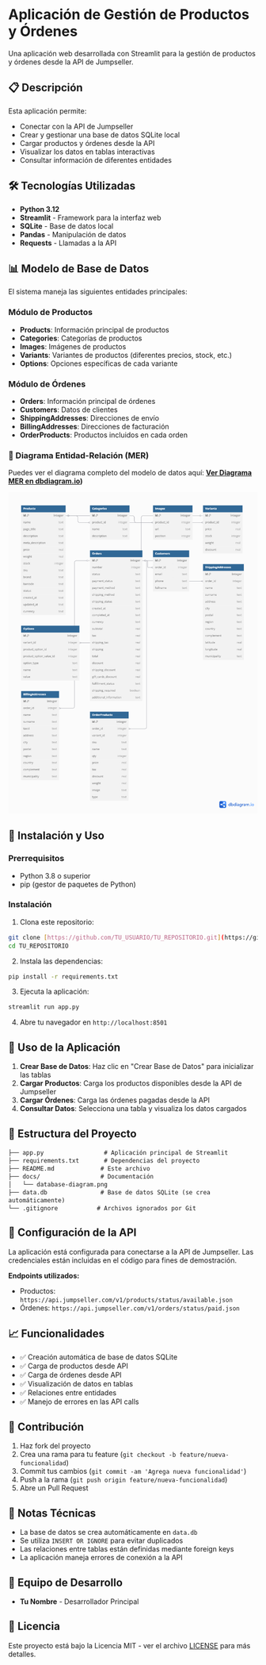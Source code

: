 # Aplicación de Gestión de Productos y Órdenes

Una aplicación web desarrollada con Streamlit para la gestión de productos y órdenes desde la API de Jumpseller.

## 📋 Descripción

Esta aplicación permite:
- Conectar con la API de Jumpseller
- Crear y gestionar una base de datos SQLite local
- Cargar productos y órdenes desde la API
- Visualizar los datos en tablas interactivas
- Consultar información de diferentes entidades

## 🛠️ Tecnologías Utilizadas

- **Python 3.12**
- **Streamlit** - Framework para la interfaz web
- **SQLite** - Base de datos local
- **Pandas** - Manipulación de datos
- **Requests** - Llamadas a la API

## 📊 Modelo de Base de Datos

El sistema maneja las siguientes entidades principales:

### Módulo de Productos
- **Products**: Información principal de productos
- **Categories**: Categorías de productos
- **Images**: Imágenes de productos
- **Variants**: Variantes de productos (diferentes precios, stock, etc.)
- **Options**: Opciones específicas de cada variante

### Módulo de Órdenes  
- **Orders**: Información principal de órdenes
- **Customers**: Datos de clientes
- **ShippingAddresses**: Direcciones de envío
- **BillingAddresses**: Direcciones de facturación
- **OrderProducts**: Productos incluidos en cada orden

### 🔗 Diagrama Entidad-Relación (MER)

Puedes ver el diagrama completo del modelo de datos aquí:
**[Ver Diagrama MER en dbdiagram.io](https://dbdiagram.io/d/685b59a0f413ba3508b88477))**

![Diagrama MER](docs/database-diagram.png)

## 🚀 Instalación y Uso

### Prerrequisitos
- Python 3.8 o superior
- pip (gestor de paquetes de Python)

### Instalación

1. Clona este repositorio:
```bash
git clone [https://github.com/TU_USUARIO/TU_REPOSITORIO.git](https://github.com/rorocabezas/Datascience--Lili.git)
cd TU_REPOSITORIO
```

2. Instala las dependencias:
```bash
pip install -r requirements.txt
```

3. Ejecuta la aplicación:
```bash
streamlit run app.py
```

4. Abre tu navegador en `http://localhost:8501`

## 📱 Uso de la Aplicación

1. **Crear Base de Datos**: Haz clic en "Crear Base de Datos" para inicializar las tablas
2. **Cargar Productos**: Carga los productos disponibles desde la API de Jumpseller
3. **Cargar Órdenes**: Carga las órdenes pagadas desde la API
4. **Consultar Datos**: Selecciona una tabla y visualiza los datos cargados

## 📁 Estructura del Proyecto

```
├── app.py                 # Aplicación principal de Streamlit
├── requirements.txt       # Dependencias del proyecto
├── README.md             # Este archivo
├── docs/                 # Documentación
│   └── database-diagram.png
├── data.db               # Base de datos SQLite (se crea automáticamente)
└── .gitignore           # Archivos ignorados por Git
```

## 🔧 Configuración de la API

La aplicación está configurada para conectarse a la API de Jumpseller. Las credenciales están incluidas en el código para fines de demostración.

**Endpoints utilizados:**
- Productos: `https://api.jumpseller.com/v1/products/status/available.json`
- Órdenes: `https://api.jumpseller.com/v1/orders/status/paid.json`

## 📈 Funcionalidades

- ✅ Creación automática de base de datos SQLite
- ✅ Carga de productos desde API
- ✅ Carga de órdenes desde API  
- ✅ Visualización de datos en tablas
- ✅ Relaciones entre entidades
- ✅ Manejo de errores en las API calls

## 🤝 Contribución

1. Haz fork del proyecto
2. Crea una rama para tu feature (`git checkout -b feature/nueva-funcionalidad`)
3. Commit tus cambios (`git commit -am 'Agrega nueva funcionalidad'`)
4. Push a la rama (`git push origin feature/nueva-funcionalidad`)
5. Abre un Pull Request

## 📝 Notas Técnicas

- La base de datos se crea automáticamente en `data.db`
- Se utiliza `INSERT OR IGNORE` para evitar duplicados
- Las relaciones entre tablas están definidas mediante foreign keys
- La aplicación maneja errores de conexión a la API

## 👥 Equipo de Desarrollo

- **Tu Nombre** - Desarrollador Principal

## 📄 Licencia

Este proyecto está bajo la Licencia MIT - ver el archivo [LICENSE](LICENSE) para más detalles.
